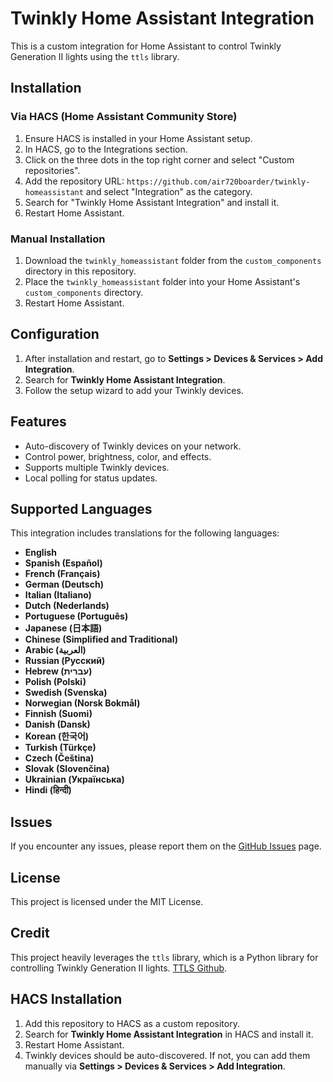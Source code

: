 # Twinkly Home Assistant Integration

This is a custom integration for Home Assistant to control Twinkly Generation II lights using the `ttls` library.

## Installation

### Via HACS (Home Assistant Community Store)

1. Ensure HACS is installed in your Home Assistant setup.
2. In HACS, go to the Integrations section.
3. Click on the three dots in the top right corner and select "Custom repositories".
4. Add the repository URL: `https://github.com/air720boarder/twinkly-homeassistant` and select "Integration" as the category.
5. Search for "Twinkly Home Assistant Integration" and install it.
6. Restart Home Assistant.

### Manual Installation

1. Download the `twinkly_homeassistant` folder from the `custom_components` directory in this repository.
2. Place the `twinkly_homeassistant` folder into your Home Assistant's `custom_components` directory.
3. Restart Home Assistant.

## Configuration

1. After installation and restart, go to **Settings > Devices & Services > Add Integration**.
2. Search for **Twinkly Home Assistant Integration**.
3. Follow the setup wizard to add your Twinkly devices.

## Features

- Auto-discovery of Twinkly devices on your network.
- Control power, brightness, color, and effects.
- Supports multiple Twinkly devices.
- Local polling for status updates.

## Supported Languages

This integration includes translations for the following languages:

- **English**
- **Spanish (Español)**
- **French (Français)**
- **German (Deutsch)**
- **Italian (Italiano)**
- **Dutch (Nederlands)**
- **Portuguese (Português)**
- **Japanese (日本語)**
- **Chinese (Simplified and Traditional)**
- **Arabic (العربية)**
- **Russian (Русский)**
- **Hebrew (עברית)**
- **Polish (Polski)**
- **Swedish (Svenska)**
- **Norwegian (Norsk Bokmål)**
- **Finnish (Suomi)**
- **Danish (Dansk)**
- **Korean (한국어)**
- **Turkish (Türkçe)**
- **Czech (Čeština)**
- **Slovak (Slovenčina)**
- **Ukrainian (Українська)**
- **Hindi (हिन्दी)**

## Issues

If you encounter any issues, please report them on the [GitHub Issues](https://github.com/air720boarder/twinkly-homeassistant/issues) page.

## License

This project is licensed under the MIT License.

## Credit

This project heavily leverages the `ttls` library, which is a Python library for controlling Twinkly Generation II lights. [TTLS Github](https://github.com/jschlyter/ttls).

## HACS Installation

1. Add this repository to HACS as a custom repository.
2. Search for **Twinkly Home Assistant Integration** in HACS and install it.
3. Restart Home Assistant.
4. Twinkly devices should be auto-discovered. If not, you can add them manually via **Settings > Devices & Services > Add Integration**.
